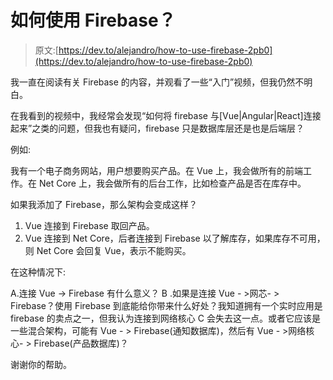 # 如何使用 Firebase？

> 原文:[https://dev.to/alejandro/how-to-use-firebase-2pb0](https://dev.to/alejandro/how-to-use-firebase-2pb0)

我一直在阅读有关 Firebase 的内容，并观看了一些“入门”视频，但我仍然不明白。

在我看到的视频中，我经常会发现“如何将 firebase 与[Vue|Angular|React]连接起来”之类的问题，但我也有疑问，firebase 只是数据库层还是也是后端层？

例如:

我有一个电子商务网站，用户想要购买产品。在 Vue 上，我会做所有的前端工作。在 Net Core 上，我会做所有的后台工作，比如检查产品是否在库存中。

如果我添加了 Firebase，那么架构会变成这样？

1.  Vue 连接到 Firebase 取回产品。
2.  Vue 连接到 Net Core，后者连接到 Firebase 以了解库存，如果库存不可用，则 Net Core 会回复 Vue，表示不能购买。

在这种情况下:

A.连接 Vue -> Firebase 有什么意义？
B .如果是连接 Vue - >网芯- > Firebase？使用 Firebase 到底能给你带来什么好处？我知道拥有一个实时应用是 firebase 的卖点之一，但我认为连接到网络核心
C 会失去这一点。或者它应该是一些混合架构，可能有 Vue - > Firebase(通知数据库)，然后有 Vue - >网络核心- > Firebase(产品数据库)？

谢谢你的帮助。